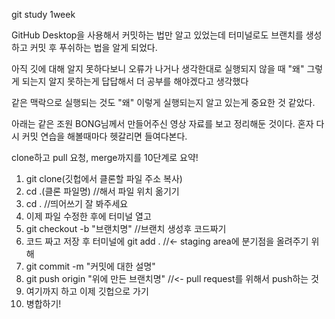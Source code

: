 git study 1week

GitHub Desktop을 사용해서 커밋하는 법만 알고 있었는데
터미널로도 브랜치를 생성하고 커밋 후 푸쉬하는 법을 알게 되었다.

아직 깃에 대해 알지 못하다보니 오류가 나거나 생각한대로 실행되지 않을 때 "왜" 그렇게 되는지 알지 못하는게 답답해서 더 공부를 해야겠다고 생각했다

같은 맥락으로 실행되는 것도 "왜" 이렇게 실행되는지 알고 있는게 중요한 것 같았다.

아래는 같은 조원 BONG님께서 만들어주신 영상 자료를 보고 정리해둔 것이다. 혼자 다시 커밋 연습을 해볼때마다 헷갈리면 들여다본다.

clone하고 pull 요청, merge까지를 10단계로 요약!

1. git clone(깃헙에서 클론할 파일 주소 복사)
2. cd .(클론 파일명)  //해서 파일 위치 옮기기
3. cd .  //띄어쓰기 잘 봐주세요
4. 이제 파일 수정한 후에 터미널 열고
5. git checkout -b "브랜치명" //브랜치 생성후 코드짜기
6. 코드 짜고 저장 후 터미널에 git add . //<- staging area에 분기점을 올려주기 위해
7. git commit -m "커밋에 대한 설명"
8. git push origin "위에 만든 브랜치명" //<- pull request를 위해서 push하는 것
9. 여기까지 하고 이제 깃헙으로 가기
10. 병합하기!